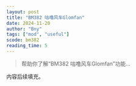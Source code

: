 ```yaml
---
layout: post
title: "BM382 咕噜风车Glomfan"
date: 2024-11-20
author: "Bny"
tags: ["mod", "useful"]
scode: bm382
reading_time: 5
---
```


> 帮助你了解“BM382 咕噜风车Glomfan”功能...

内容后续填充。
